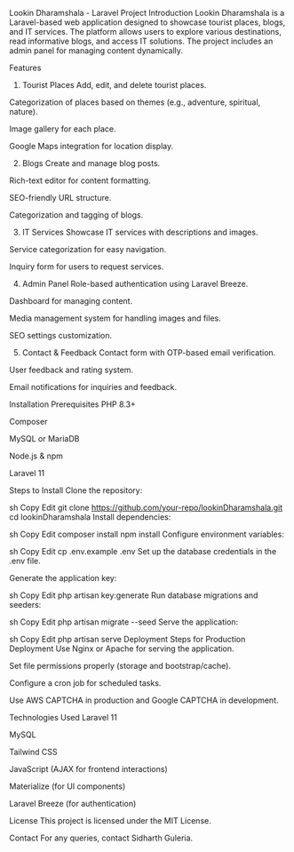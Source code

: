 Lookin Dharamshala - Laravel Project
Introduction
Lookin Dharamshala is a Laravel-based web application designed to showcase tourist places, blogs, and IT services. The platform allows users to explore various destinations, read informative blogs, and access IT solutions. The project includes an admin panel for managing content dynamically.

Features
1. Tourist Places
Add, edit, and delete tourist places.

Categorization of places based on themes (e.g., adventure, spiritual, nature).

Image gallery for each place.

Google Maps integration for location display.

2. Blogs
Create and manage blog posts.

Rich-text editor for content formatting.

SEO-friendly URL structure.

Categorization and tagging of blogs.

3. IT Services
Showcase IT services with descriptions and images.

Service categorization for easy navigation.

Inquiry form for users to request services.

4. Admin Panel
Role-based authentication using Laravel Breeze.

Dashboard for managing content.

Media management system for handling images and files.

SEO settings customization.

5. Contact & Feedback
Contact form with OTP-based email verification.

User feedback and rating system.

Email notifications for inquiries and feedback.

Installation
Prerequisites
PHP 8.3+

Composer

MySQL or MariaDB

Node.js & npm

Laravel 11

Steps to Install
Clone the repository:

sh
Copy
Edit
git clone https://github.com/your-repo/lookinDharamshala.git
cd lookinDharamshala
Install dependencies:

sh
Copy
Edit
composer install
npm install
Configure environment variables:

sh
Copy
Edit
cp .env.example .env
Set up the database credentials in the .env file.

Generate the application key:

sh
Copy
Edit
php artisan key:generate
Run database migrations and seeders:

sh
Copy
Edit
php artisan migrate --seed
Serve the application:

sh
Copy
Edit
php artisan serve
Deployment
Steps for Production Deployment
Use Nginx or Apache for serving the application.

Set file permissions properly (storage and bootstrap/cache).

Configure a cron job for scheduled tasks.

Use AWS CAPTCHA in production and Google CAPTCHA in development.

Technologies Used
Laravel 11

MySQL

Tailwind CSS

JavaScript (AJAX for frontend interactions)

Materialize (for UI components)

Laravel Breeze (for authentication)

License
This project is licensed under the MIT License.

Contact
For any queries, contact Sidharth Guleria.
